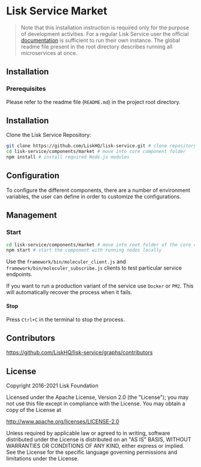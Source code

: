 # Lisk Service Market

> Note that this installation instruction is required only for the purpose of development activities. For a regular Lisk Service user the official [documentation](https://lisk.com/documentation/lisk-service/) is sufficient to run their own instance. The global readme file present in the root directory describes running all microservices at once.

## Installation

### Prerequisites

Please refer to the readme file (`README.md`) in the project root directory.

## Installation

Clone the Lisk Service Repository:

```bash
git clone https://github.com/LiskHQ/lisk-service.git # clone repository
cd lisk-service/components/market # move into core component folder
npm install # install required Node.js modules
```

## Configuration

To configure the different components, there are a number of environment variables, the user can define in order to customize the configurations.

## Management

### Start

```bash
cd lisk-service/components/market # move into root folder of the core component
npm start # start the component with running nodes locally
```

Use the `framework/bin/moleculer_client.js` and `framework/bin/moleculer_subscribe.js` clients to test particular service endpoints.

If you want to run a production variant of the service use `Docker` or `PM2`. This will automatically recover the process when it fails.

#### Stop

Press `Ctrl+C` in the terminal to stop the process.

## Contributors

https://github.com/LiskHQ/lisk-service/graphs/contributors

## License

Copyright 2016-2021 Lisk Foundation

Licensed under the Apache License, Version 2.0 (the "License");
you may not use this file except in compliance with the License.
You may obtain a copy of the License at

http://www.apache.org/licenses/LICENSE-2.0

Unless required by applicable law or agreed to in writing, software
distributed under the License is distributed on an "AS IS" BASIS,
WITHOUT WARRANTIES OR CONDITIONS OF ANY KIND, either express or implied.
See the License for the specific language governing permissions and
limitations under the License.

[lisk documentation site]: https://lisk.com/documentation
